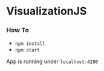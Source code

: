 # VisualizationJS

### How To

- `npm install`
- `npm start`

App is running under `localhost:4200`
